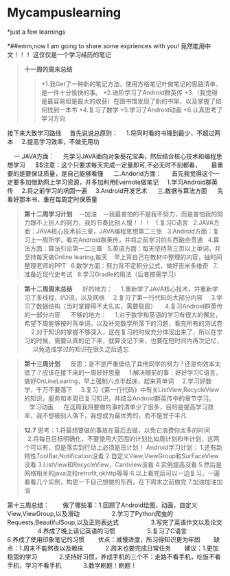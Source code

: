 # Mycampuslearning
*just a few learnings

*##emm,now I am going to share some expriences with you!
竟然能用中文！！！
这仅仅是一个学习经历的笔记

>**十一周的周末总结**
>>+1.我Get了一种新的笔记方法，使用方格笔记叶做笔记的思路清单，是一件十分愉快的事。
  +2.进阶学习了Android群英传
  +3.（我觉得是最容易但是最大的收获）在图书馆发现了新的书架，以及掌握了如何找到一本书
  +4.复习了数学
  +5.学习了Android动画
  +6.认真思考了学习方向

接下来大致学习路线
     首先说说总原则：
     1.将同时看的书降到最少，不超过两本
     2.提高学习效率，不做无用功
     
      一.JAVA方面：
     先学习JAVA面向对象葵花宝典，然后结合核心技术和编程思想学习
      $$注意：这个只要求每天完成一定量即可,不必无时不刻都看，
      最重要的是要保证质量，是自己能够看懂
      二.Andorid方面：
      首先我觉得这个一定要多加借助网上学习资源，并多加利用Evernote做笔记
      1.学习Android群英传
      2.将之前学习的巩固一遍
      3.Android开发艺术
      三.数据与算法方面
      先看好那本书，重在每周定时保质量
      
      
>**第十二周学习计划**    --加油    --我最害怕的不是我不努力，而是害怕我的努力跟不上别人的努力，我的节奏比别人慢！！！
    1.复习C语言
    2.JAVA方面：JAVA核心技术前三章，JAVA编程思想第二三张
    3.Android方面：复习上一周所学，看完Android群英传，并将之前学习的东西融会贯通
    4.算法方面：算法引论第一二三章
    5.英语方面：每天坚持背三页以上单词，并坚持每天做Online learing,每天
    早上背自己在教材中整理的内容，抽时间整理老师的PPT
    6.数学方面：努力背不定积分公式，做好吉米多维奇
    7.准备近现代史考试
    8.学习Gradle的用法（后者按需学习）
    
    
>**第十二周周末总结**
      好的地方：
      1.重新学了JAVA核心技术，并重新学习了多线程，I/O流，以及网络
      2.复习了第一行代码的大部分内容
      3.学习了数据结构（当时掌握得不太扎实，需要稳固）
      4.复习Android群英传的一部分内容
      不够的地方：
      1.对于数学和英语的学习有很大的懈怠，希望下周能够按时背单词，以及补完数学所落下的习题，看完所有的测试卷
      2.对于知识的掌握不够深入，这在复习的时候充分体现出来了，所以在学习的时候，需要认真的记下来，就算没记下来，也要在短时间内再次记忆，
      以免造成学过的知识在很久之后遗忘

>**第十三周计划**
      反思：是不是严重低估了其他同学的努力？还是你效率太低了？应该在接下来的一周好好思量
      1.解决眼前的事：好好学习C语言，做好OnLineLearing，早上强制六点半起床，起来背单词
      2.学习好数学，千万不要落下
      3.复习《第一行代码》中有关ListView,RecycleView的知识，服务和本周已复习知识，并结合Android群英传中的章节学习。
        学习动画
      在这周我将要做的事的清单少了很多，目的是提高学习效率，我不想被别人落下，我想成为最优秀的，而不是甘于平凡


>**12.7** 思考：1.将最想要做的事放在最后去做，以免它浪费你太多的时间
           2.将每日目标明确化，不要使用大范围的计划比如周计划和年计划，这两个可以有，但是落实到行动上必须是日计划！
Android学习计划：
  1.还有新特性ToolBar,Notification没看
  2.自定义View,ViewGroup和SurFaceView没看
  3.ListView和RecycleView，Cardview没看
  4.实例提高没看
  5.然后是网络相关的java流和retrofit,okhttp等等
  6.以上看完后可以一边复习，一遍看看几个实例，构思一下自己想做的东西，在下周末之前做完
  7.加油加油加油

第十三周总结：
        做了哪些事：1.回顾了Android绘图，动画，自定义View,ViewGroup,以及滑动
                   2.学习了Python爬虫的Requests,BeautifulSoup,以及正则表达式
                   3.写完了英语作文以及论文
                   4.养成了晚上读记英语的习惯
                   5.复习了C语言
                   6.养成了使用印象笔记的习惯
        优点：减慢进度，所习得知识更为牢固
        缺点：1.周末不能熬夜以及赖床
              2.周末也要完成日常任务
        建议：1.更加稳固的学习
              2.坚持好习惯，养成手机的三个不：走路不看手机，吃饭不看手机，学习不看手机
              3.数学刷题！刷题！







